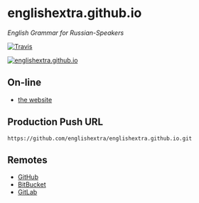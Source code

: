 # englishextra.github.io

*English Grammar for Russian-Speakers*

[![Travis](https://img.shields.io/travis/englishextra/englishextra.github.io.svg)](https://github.com/englishextra/englishextra.github.io)

[![englishextra.github.io](https://farm1.staticflickr.com/389/31976951082_4c3c1446a9_o.jpg)](https://englishextra.github.io/)

## On-line

 - [the website](https://englishextra.github.io/)

## Production Push URL

```
https://github.com/englishextra/englishextra.github.io.git
```

## Remotes

 - [GitHub](https://github.com/englishextra/englishextra.github.io)
 - [BitBucket](https://bitbucket.org/englishextra/englishextra.github.io)
 - [GitLab](https://gitlab.com/englishextra/englishextra.github.io)